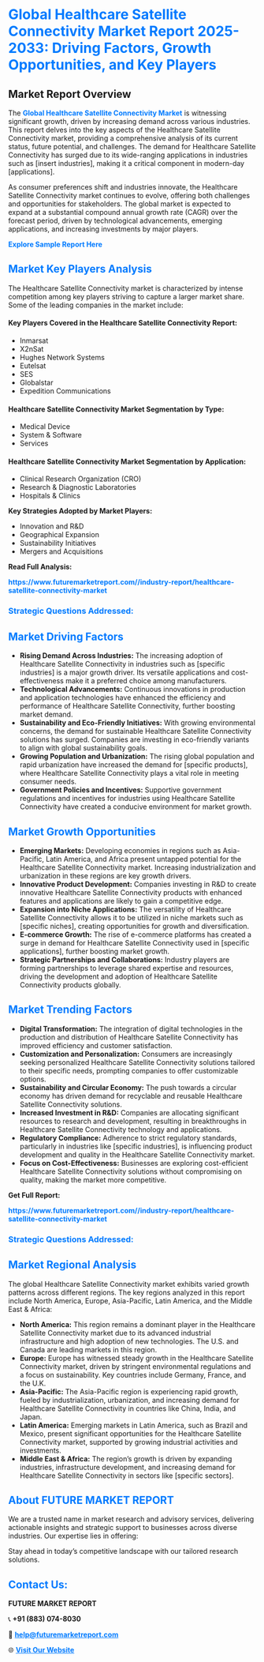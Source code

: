 <h1 style="color: #007BFF;">Global Healthcare Satellite Connectivity Market Report 2025-2033: Driving Factors, Growth Opportunities, and Key Players</h1>

<section id="overview">
<h2>Market Report Overview</h2>
<p>The <a href="https://www.futuremarketreport.com//industry-report/healthcare-satellite-connectivity-market" style="color: #007BFF; text-decoration: none;"><strong>Global Healthcare Satellite Connectivity Market</strong></a> is witnessing significant growth, driven by increasing demand across various industries. This report delves into the key aspects of the Healthcare Satellite Connectivity market, providing a comprehensive analysis of its current status, future potential, and challenges. The demand for Healthcare Satellite Connectivity has surged due to its wide-ranging applications in industries such as [insert industries], making it a critical component in modern-day [applications].</p>
<p>As consumer preferences shift and industries innovate, the Healthcare Satellite Connectivity market continues to evolve, offering both challenges and opportunities for stakeholders. The global market is expected to expand at a substantial compound annual growth rate (CAGR) over the forecast period, driven by technological advancements, emerging applications, and increasing investments by major players.</p>
</section>

<section id="overview">
<p><a href="https://www.futuremarketreport.com//request-sample/reportId=82688" style="color: #007BFF; text-decoration: none;"><strong>Explore Sample Report Here</strong></a></p>
</section>

<section id="key-players">
<h2 style="color: #007BFF;">Market Key Players Analysis</h2>
<p>The Healthcare Satellite Connectivity market is characterized by intense competition among key players striving to capture a larger market share. Some of the leading companies in the market include:</p>
<h4>Key Players Covered in the Healthcare Satellite Connectivity Report:</h4>
<ul><li>Inmarsat</li><li>X2nSat</li><li>Hughes Network Systems</li><li>Eutelsat</li><li>SES</li><li>Globalstar</li><li>Expedition Communications</li></ul>
<h4>Healthcare Satellite Connectivity Market Segmentation by Type:</h4>
<ul><li>Medical Device</li><li>System &amp; Software</li><li>Services</li></ul>

<h4>Healthcare Satellite Connectivity Market Segmentation by Application:</h4>
<ul><li>Clinical Research Organization (CRO)</li><li>Research &amp; Diagnostic Laboratories</li><li>Hospitals &amp; Clinics</li></ul>
<p><strong>Key Strategies Adopted by Market Players:</strong></p>
<ul>
<li>Innovation and R&D</li>
<li>Geographical Expansion</li>
<li>Sustainability Initiatives</li>
<li>Mergers and Acquisitions</li>
</ul>
</section>

<section>
<p><strong>Read Full Analysis: </strong></p><a href="https://www.futuremarketreport.com//industry-report/healthcare-satellite-connectivity-market" style="color: #007BFF; text-decoration: none;"><strong>https://www.futuremarketreport.com//industry-report/healthcare-satellite-connectivity-market</strong></a>
<h3 style="color: #007BFF;">Strategic Questions Addressed:</h3>
</section>

<section id="driving-factors">
<h2 style="color: #007BFF;">Market Driving Factors</h2>
<ul>
<li><strong>Rising Demand Across Industries:</strong> The increasing adoption of Healthcare Satellite Connectivity in industries such as [specific industries] is a major growth driver. Its versatile applications and cost-effectiveness make it a preferred choice among manufacturers.</li>
<li><strong>Technological Advancements:</strong> Continuous innovations in production and application technologies have enhanced the efficiency and performance of Healthcare Satellite Connectivity, further boosting market demand.</li>
<li><strong>Sustainability and Eco-Friendly Initiatives:</strong> With growing environmental concerns, the demand for sustainable Healthcare Satellite Connectivity solutions has surged. Companies are investing in eco-friendly variants to align with global sustainability goals.</li>
<li><strong>Growing Population and Urbanization:</strong> The rising global population and rapid urbanization have increased the demand for [specific products], where Healthcare Satellite Connectivity plays a vital role in meeting consumer needs.</li>
<li><strong>Government Policies and Incentives:</strong> Supportive government regulations and incentives for industries using Healthcare Satellite Connectivity have created a conducive environment for market growth.</li>
</ul>
</section>

<section id="growth-opportunities">
<h2 style="color: #007BFF;">Market Growth Opportunities</h2>
<ul>
<li><strong>Emerging Markets:</strong> Developing economies in regions such as Asia-Pacific, Latin America, and Africa present untapped potential for the Healthcare Satellite Connectivity market. Increasing industrialization and urbanization in these regions are key growth drivers.</li>
<li><strong>Innovative Product Development:</strong> Companies investing in R&D to create innovative Healthcare Satellite Connectivity products with enhanced features and applications are likely to gain a competitive edge.</li>
<li><strong>Expansion into Niche Applications:</strong> The versatility of Healthcare Satellite Connectivity allows it to be utilized in niche markets such as [specific niches], creating opportunities for growth and diversification.</li>
<li><strong>E-commerce Growth:</strong> The rise of e-commerce platforms has created a surge in demand for Healthcare Satellite Connectivity used in [specific applications], further boosting market growth.</li>
<li><strong>Strategic Partnerships and Collaborations:</strong> Industry players are forming partnerships to leverage shared expertise and resources, driving the development and adoption of Healthcare Satellite Connectivity products globally.</li>
</ul>
</section>

<section id="trending-factors">
<h2 style="color: #007BFF;">Market Trending Factors</h2>
<ul>
<li><strong>Digital Transformation:</strong> The integration of digital technologies in the production and distribution of Healthcare Satellite Connectivity has improved efficiency and customer satisfaction.</li>
<li><strong>Customization and Personalization:</strong> Consumers are increasingly seeking personalized Healthcare Satellite Connectivity solutions tailored to their specific needs, prompting companies to offer customizable options.</li>
<li><strong>Sustainability and Circular Economy:</strong> The push towards a circular economy has driven demand for recyclable and reusable Healthcare Satellite Connectivity solutions.</li>
<li><strong>Increased Investment in R&D:</strong> Companies are allocating significant resources to research and development, resulting in breakthroughs in Healthcare Satellite Connectivity technology and applications.</li>
<li><strong>Regulatory Compliance:</strong> Adherence to strict regulatory standards, particularly in industries like [specific industries], is influencing product development and quality in the Healthcare Satellite Connectivity market.</li>
<li><strong>Focus on Cost-Effectiveness:</strong> Businesses are exploring cost-efficient Healthcare Satellite Connectivity solutions without compromising on quality, making the market more competitive.</li>
</ul>
</section>

<section>
<p><strong>Get Full Report: </strong></p><a href="https://www.futuremarketreport.com//industry-report/healthcare-satellite-connectivity-market" style="color: #007BFF; text-decoration: none;"><strong>https://www.futuremarketreport.com//industry-report/healthcare-satellite-connectivity-market</strong></a>
<h3 style="color: #007BFF;">Strategic Questions Addressed:</h3>
</section>


<section id="regional-analysis">
<h2 style="color: #007BFF;">Market Regional Analysis</h2>
<p>The global Healthcare Satellite Connectivity market exhibits varied growth patterns across different regions. The key regions analyzed in this report include North America, Europe, Asia-Pacific, Latin America, and the Middle East & Africa:</p>
<ul>
<li><strong>North America:</strong> This region remains a dominant player in the Healthcare Satellite Connectivity market due to its advanced industrial infrastructure and high adoption of new technologies. The U.S. and Canada are leading markets in this region.</li>
<li><strong>Europe:</strong> Europe has witnessed steady growth in the Healthcare Satellite Connectivity market, driven by stringent environmental regulations and a focus on sustainability. Key countries include Germany, France, and the U.K.</li>
<li><strong>Asia-Pacific:</strong> The Asia-Pacific region is experiencing rapid growth, fueled by industrialization, urbanization, and increasing demand for Healthcare Satellite Connectivity in countries like China, India, and Japan.</li>
<li><strong>Latin America:</strong> Emerging markets in Latin America, such as Brazil and Mexico, present significant opportunities for the Healthcare Satellite Connectivity market, supported by growing industrial activities and investments.</li>
<li><strong>Middle East & Africa:</strong> The region’s growth is driven by expanding industries, infrastructure development, and increasing demand for Healthcare Satellite Connectivity in sectors like [specific sectors].</li>
</ul>
</section>

<footer>
<h2 style="color: #007BFF;">About FUTURE MARKET REPORT</h2>
<p>We are a trusted name in market research and advisory services, delivering actionable insights and strategic support to businesses across diverse industries. Our expertise lies in offering:</p>

<p>Stay ahead in today’s competitive landscape with our tailored research solutions.</p>

<h2 style="color: #007BFF;">Contact Us:</h2>
<p><strong>FUTURE MARKET REPORT</strong></p>
<p>📞 <strong>+91 (883) 074-8030</strong></p>
<p>📧 <strong><a href="mailto:help@futuremarketreport.com" style="color: #007BFF;">help@futuremarketreport.com</a></strong></p>
<p>🌐 <strong><a href="https://www.futuremarketreport.com/" style="color: #007BFF;">Visit Our Website</a></strong></p>
</footer>